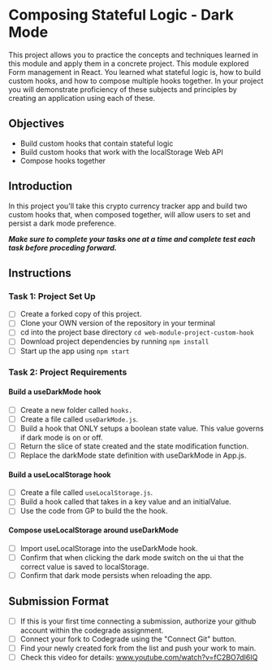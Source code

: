 # Composing Stateful Logic - Dark Mode

This project allows you to practice the concepts and techniques learned in this module and apply them in a concrete project. This module explored Form management in React. You learned what stateful logic is, how to build custom hooks, and how to compose multiple hooks together. In your project you will demonstrate proficiency of these subjects and principles by creating an application using each of these.

## Objectives

- Build custom hooks that contain stateful logic
- Build custom hooks that work with the localStorage Web API
- Compose hooks together

## Introduction

In this project you'll take this crypto currency tracker app and build two custom hooks that, when composed together, will allow users to set and persist a dark mode preference.

***Make sure to complete your tasks one at a time and complete test each task before proceding forward.***

## Instructions

### Task 1: Project Set Up

* [ ] Create a forked copy of this project.
* [ ] Clone your OWN version of the repository in your terminal
* [ ] cd into the project base directory `cd web-module-project-custom-hook`
* [ ] Download project dependencies by running `npm install`
* [ ] Start up the app using `npm start`

### Task 2: Project Requirements

#### Build a useDarkMode hook

* [ ] Create a new folder called `hooks.`
* [ ] Create a file called `useDarkMode.js`.
* [ ] Build a hook that ONLY setups a boolean state value. This value governs if dark mode is on or off.
* [ ] Return the slice of state created and the state modification function.
* [ ] Replace the darkMode state definition with useDarkMode in App.js.

#### Build a useLocalStorage hook

* [ ] Create a file called `useLocalStorage.js`.
* [ ] Build a hook called that takes in a key value and an initialValue.
* [ ] Use the code from GP to build the the hook.

#### Compose useLocalStorage around useDarkMode

* [ ] Import useLocalStorage into the useDarkMode hook.
* [ ] Confirm that when clicking the dark mode switch on the ui that the correct value is saved to localStorage.
* [ ] Confirm that dark mode persists when reloading the app.

## Submission Format

- [ ] If this is your first time connecting a submission, authorize your github account within the codegrade assignment.
- [ ] Connect your fork to Codegrade using the "Connect Git" button.
- [ ] Find your newly created fork from the list and push your work to main.
- [ ] Check this video for details: www.youtube.com/watch?v=fC2BO7dI6IQ
